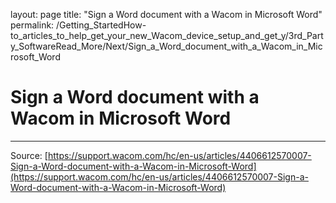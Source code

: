 layout: page
title: "Sign a Word document with a Wacom in Microsoft Word"
permalink: /Getting_StartedHow-to_articles_to_help_get_your_new_Wacom_device_setup_and_get_y/3rd_Party_SoftwareRead_More/Next/Sign_a_Word_document_with_a_Wacom_in_Microsoft_Word

# Sign a Word document with a Wacom in Microsoft Word



---
Source: [https://support.wacom.com/hc/en-us/articles/4406612570007-Sign-a-Word-document-with-a-Wacom-in-Microsoft-Word](https://support.wacom.com/hc/en-us/articles/4406612570007-Sign-a-Word-document-with-a-Wacom-in-Microsoft-Word)
